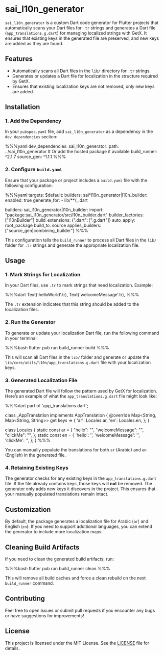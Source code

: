 # sai_l10n_generator

`sai_l10n_generator` is a custom Dart code generator for Flutter projects that automatically scans your Dart files for `.tr` strings and generates a Dart file (`app_translations.g.dart`) for managing localized strings with GetX. It ensures that existing keys in the generated file are preserved, and new keys are added as they are found.

## Features

- Automatically scans all Dart files in the `lib/` directory for `.tr` strings.
- Generates or updates a Dart file for localization in the structure required by GetX.
- Ensures that existing localization keys are not removed, only new keys are added.

## Installation

### 1. Add the Dependency

In your `pubspec.yaml` file, add `sai_l10n_generator` as a dependency in the `dev_dependencies` section:

%%%yaml
dev_dependencies:
sai_l10n_generator:
path: ../sai_l10n_generator # Or add the hosted package if available
build_runner: ^2.1.7
source_gen: ^1.1.1
%%%

### 2. Configure `build.yaml`

Ensure that your package or project includes a `build.yaml` file with the following configuration:

%%%yaml
targets:
$default:
builders:
sai\*l10n_generator|l10n_builder:
enabled: true
generate_for: - lib/\*\*/\_.dart

builders:
sai_l10n_generator|l10n_builder:
import: "package:sai_l10n_generator/src/l10n_builder.dart"
builder_factories: ["l10nBuilder"]
build_extensions: {".dart": [".g.dart"]}
auto_apply: root_package
build_to: source
applies_builders: ["source_gen|combining_builder"]
%%%

This configuration tells the `build_runner` to process all Dart files in the `lib/` folder for `.tr` strings and generate the appropriate localization file.

## Usage

### 1. Mark Strings for Localization

In your Dart files, use `.tr` to mark strings that need localization. Example:

%%%dart
Text('helloWorld'.tr),
Text('welcomeMessage'.tr),
%%%

The `.tr` extension indicates that this string should be added to the localization files.

### 2. Run the Generator

To generate or update your localization Dart file, run the following command in your terminal:

%%%bash
flutter pub run build_runner build
%%%

This will scan all Dart files in the `lib/` folder and generate or update the `lib/core/utils/l10n/app_translations.g.dart` file with your localization keys.

### 3. Generated Localization File

The generated Dart file will follow the pattern used by GetX for localization. Here’s an example of what the `app_translations.g.dart` file might look like:

%%%dart
part of 'app_translations.dart';

class \_AppTranslation implements AppTranslation {
@override
Map<String, Map<String, String>> get keys => {
'ar': Locales.ar,
'en': Locales.en,
};
}

class Locales {
static const ar = {
"hello": "",
"welcomeMessage": "",
"clickMe": "",
};
static const en = {
'hello': '',
'welcomeMessage': '',
'clickMe': '',
};
}
%%%

You can manually populate the translations for both `ar` (Arabic) and `en` (English) in the generated file.

### 4. Retaining Existing Keys

The generator checks for any existing keys in the `app_translations.g.dart` file. If the file already contains keys, those keys will **not** be removed. The generator only adds new keys it discovers in the project. This ensures that your manually populated translations remain intact.

## Customization

By default, the package generates a localization file for Arabic (`ar`) and English (`en`). If you need to support additional languages, you can extend the generator to include more localization maps.

## Cleaning Build Artifacts

If you need to clean the generated build artifacts, run:

%%%bash
flutter pub run build_runner clean
%%%

This will remove all build caches and force a clean rebuild on the next `build_runner` command.

## Contributing

Feel free to open issues or submit pull requests if you encounter any bugs or have suggestions for improvements!

## License

This project is licensed under the MIT License. See the [LICENSE](LICENSE) file for details.
